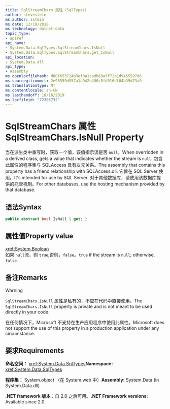 ```yaml
---
title: SqlStreamChars 属性（SqlTypes）
author: stevestein
ms.author: sstein
ms.date: 12/19/2018
ms.technology: dotnet-data
topic_type:
- apiref
api_name:
- System.Data.SqlTypes.SqlStreamChars.IsNull
- System.Data.SqlTypes.SqlStreamChars.get_IsNull
api_location:
- System.Data.dll
api_type:
- Assembly
ms.openlocfilehash: d80f653724b3ef0a1cadb69a5f72b1d9455597d6
ms.sourcegitcommit: 2e95559d957a1a942e490c5fd916df04b39d73a9
ms.translationtype: MT
ms.contentlocale: zh-CN
ms.lasthandoff: 10/16/2019
ms.locfileid: "72395732"
---
```

# <a name="sqlstreamcharsisnull-property"></a><span data-ttu-id="ef44a-102">SqlStreamChars 属性</span><span class="sxs-lookup"><span data-stu-id="ef44a-102">SqlStreamChars.IsNull Property</span></span>

<span data-ttu-id="ef44a-103">当在派生类中重写时，获取一个值，该值指示流是否 `null`。</span><span class="sxs-lookup"><span data-stu-id="ef44a-103">When overridden in a derived class, gets a value that indicates whether the stream is `null`.</span></span> <span data-ttu-id="ef44a-104">包含此属性的程序集与 SQLAccess 具有友元关系。</span><span class="sxs-lookup"><span data-stu-id="ef44a-104">The assembly that contains this property has a friend relationship with SQLAccess.dll.</span></span> <span data-ttu-id="ef44a-105">它旨在 SQL Server 使用。</span><span class="sxs-lookup"><span data-stu-id="ef44a-105">It's intended for use by SQL Server.</span></span> <span data-ttu-id="ef44a-106">对于其他数据库，请使用该数据库提供的托管机制。</span><span class="sxs-lookup"><span data-stu-id="ef44a-106">For other databases, use the hosting mechanism provided by that database.</span></span>

## <a name="syntax"></a><span data-ttu-id="ef44a-107">语法</span><span class="sxs-lookup"><span data-stu-id="ef44a-107">Syntax</span></span>

```csharp
public abstract bool IsNull { get; }
```

## <a name="property-value"></a><span data-ttu-id="ef44a-108">属性值</span><span class="sxs-lookup"><span data-stu-id="ef44a-108">Property value</span></span>

<xref:System.Boolean>\
<span data-ttu-id="ef44a-109">如果 `null`流，则 `true`;否则，`false`。</span><span class="sxs-lookup"><span data-stu-id="ef44a-109">`true` if the stream is `null`; otherwise, `false`.</span></span>

## <a name="remarks"></a><span data-ttu-id="ef44a-110">备注</span><span class="sxs-lookup"><span data-stu-id="ef44a-110">Remarks</span></span>

> [!WARNING]
> <span data-ttu-id="ef44a-111">`SqlStreamChars.IsNull` 属性是私有的，不应在代码中直接使用。</span><span class="sxs-lookup"><span data-stu-id="ef44a-111">The `SqlStreamChars.IsNull` property is private and is not meant to be used directly in your code.</span></span>
>
> <span data-ttu-id="ef44a-112">在任何情况下，Microsoft 不支持在生产应用程序中使用此属性。</span><span class="sxs-lookup"><span data-stu-id="ef44a-112">Microsoft does not support the use of this property in a production application under any circumstance.</span></span>

## <a name="requirements"></a><span data-ttu-id="ef44a-113">要求</span><span class="sxs-lookup"><span data-stu-id="ef44a-113">Requirements</span></span>

<span data-ttu-id="ef44a-114">**命名空间：** <xref:System.Data.SqlTypes></span><span class="sxs-lookup"><span data-stu-id="ef44a-114">**Namespace:** <xref:System.Data.SqlTypes></span></span>

<span data-ttu-id="ef44a-115">**程序集：** System.object （在 System.web 中）</span><span class="sxs-lookup"><span data-stu-id="ef44a-115">**Assembly:** System.Data (in System.Data.dll)</span></span>

<span data-ttu-id="ef44a-116">**.NET framework 版本**：自 2.0 之后可用。</span><span class="sxs-lookup"><span data-stu-id="ef44a-116">**.NET Framework versions:** Available since 2.0.</span></span>
